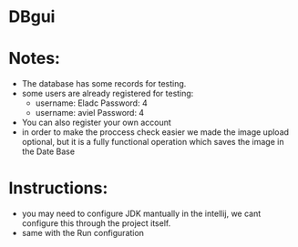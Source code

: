 # DBgui

# Notes:
- The database has some records for testing.
- some users are already registered for testing:
  - username: Eladc Password: 4
  - username: aviel Password: 4
- You can also register your own account
- in order to make the proccess check easier we made the 
    image upload optional, but it is a fully functional operation
    which saves the image in the Date Base

# Instructions:
- you may need to configure JDK mantually in the intellij, we cant configure this through the project itself.
- same with the Run configuration
